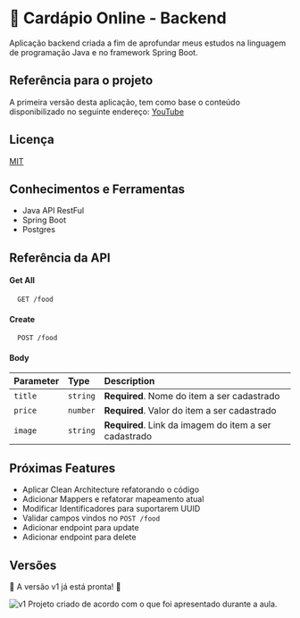 
# 🧁 Cardápio Online - Backend

Aplicação backend criada a fim de aprofundar meus estudos na linguagem de programação Java e no framework Spring Boot.


## Referência para o projeto

A primeira versão desta aplicação, tem como base o conteúdo disponibilizado no seguinte endereço: [YouTube](https://www.youtube.com/watch?v=lUVureR5GqI&list=TLPQMTkwMzIwMjTqymXq1vNTnw&index=1)
## Licença

[MIT](https://choosealicense.com/licenses/mit/)


## Conhecimentos e Ferramentas

- Java API RestFul
- Spring Boot
- Postgres


## Referência da API

#### Get All

```http
  GET /food
```

#### Create

```http
  POST /food
```
#### Body
| Parameter | Type     | Description                       |
| :-------- | :------- | :-------------------------------- |
| `title`      | `string` | **Required**. Nome do item a ser cadastrado |
| `price`      | `number` | **Required**. Valor do item a ser cadastrado |
| `image`      | `string` | **Required**. Link da imagem do item a ser cadastrado |




## Próximas Features

- Aplicar Clean Architecture refatorando o código
- Adicionar Mappers e refatorar mapeamento atual
- Modificar Identificadores para suportarem UUID
- Validar campos vindos no ``POST /food``
- Adicionar endpoint para update
- Adicionar endpoint para delete


## Versões

🏁 A versão v1 já está pronta! 🏁

![v1](https://img.shields.io/badge/version%3A-v1-green) Projeto criado de acordo com o que foi apresentado durante a aula.

